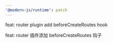 ```yaml
---
'@modern-js/runtime': patch
---
```


feat: router plugin add beforeCreateRoutes hook

feat: router 插件添加 beforeCreateRoutes 钩子
